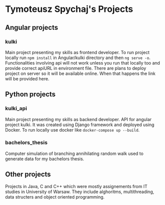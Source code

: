 # Tymoteusz Spychaj's Projects
## Angular projects
### kulki
Main project presenting my skills as frontend developer. To run project locally run `npm install`
in Angular/kulki directory and then `ng serve -o`. Functionalities involving api will not work
unless you run that locally too and provide correct apiURL in environment file. There are plans to
deploy project on server so it will be available online. When that happens the link will be
provided here.
## Python projects
### kulki_api
Main project presenting my skills as backend developer. API for angular project kulki. It was
created using Django framework and deployed using Docker. To run locally use docker like
`docker-compose up --build`.
### bachelors_thesis
Computer simulation of branching annihilating random walk used to generate data for my bachelors
thesis.
## Other projects
Projects in Java, C and C++ which were mostly assignements from IT studies in University of 
Warsaw. They include alghoritms, multithreading, data structers and object oriented programming. 


